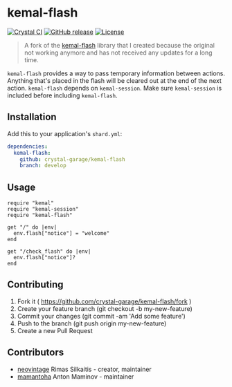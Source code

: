 # kemal-flash

[![Crystal CI](https://github.com/crystal-garage/kemal-flash/actions/workflows/crystal.yml/badge.svg)](https://github.com/crystal-garage/kemal-flash/actions/workflows/crystal.yml)
[![GitHub release](https://img.shields.io/github/release/crystal-garage/kemal-flash.svg)](https://github.com/crystal-garage/kemal-flash/releases)
[![License](https://img.shields.io/github/license/crystal-garage/kemal-flash.svg)](https://github.com/crystal-garage/kemal-flash/blob/develop/LICENSE)

> A fork of the [kemal-flash](https://github.com/neovintage/kemal-flash) library that I created because the original not working anymore and has not received any updates for a long time.

`kemal-flash` provides a way to pass temporary information between actions. Anything
that's placed in the flash will be cleared out at the end of the next action. `kemal-flash`
depends on `kemal-session`. Make sure `kemal-session` is included before including
`kemal-flash`.

## Installation

Add this to your application's `shard.yml`:

```yaml
dependencies:
  kemal-flash:
    github: crystal-garage/kemal-flash
    branch: develop
```

## Usage

```crystal
require "kemal"
require "kemal-session"
require "kemal-flash"

get "/" do |env|
  env.flash["notice"] = "welcome"
end

get "/check_flash" do |env|
  env.flash["notice"]?
end
```

## Contributing

1. Fork it ( https://github.com/crystal-garage/kemal-flash/fork )
2. Create your feature branch (git checkout -b my-new-feature)
3. Commit your changes (git commit -am 'Add some feature')
4. Push to the branch (git push origin my-new-feature)
5. Create a new Pull Request

## Contributors

- [neovintage](https://github.com/neovintage) Rimas Silkaitis - creator, maintainer
- [mamantoha](https://github.com/mamantoha) Anton Maminov - maintainer
